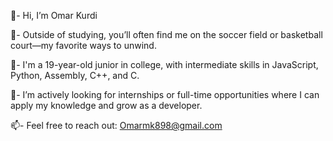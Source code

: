 👋- Hi, I’m Omar Kurdi

🏀- Outside of studying, you’ll often find me on the soccer field or basketball court—my favorite ways to unwind.

🌱- I'm a 19-year-old junior in college, with intermediate skills in JavaScript, Python, Assembly, C++, and C.

👀- I’m actively looking for internships or full-time opportunities where I can apply my knowledge and grow as a developer.

📫- Feel free to reach out: Omarmk898@gmail.com
